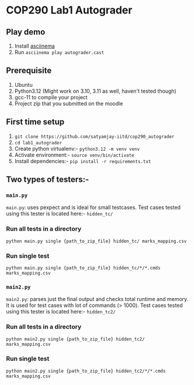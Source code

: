 # COP290 Lab1 Autograder

## Play demo
1. Install [asciinema](https://docs.asciinema.org/getting-started/)
2. Run `asciinema play autograder.cast`

## Prerequisite
1. Ubuntu
2. Python3.12 (Might work on 3.10, 3.11 as well, haven't tested though)
3. gcc-11 to compile your project
4. Project zip that you submitted on the moodle

## First time setup
1. `git clone https://github.com/satyamjay-iitd/cop290_autograder`
2. `cd lab1_autograder`
3. Create python virtualenv:- `python3.12 -m venv venv`
4. Activate environment:- `source venv/bin/activate`
5. Install dependencies:- `pip install -r requirements.txt`

## Two types of testers:-

### `main.py`
`main.py`: uses pexpect and is ideal for small testcases. Test cases tested using this
tester is located here:- `hidden_tc/`

### Run all tests in a directory
`python main.py single {path_to_zip_file} hidden_tc/ marks_mapping.csv`

### Run single test
`python main.py single {path_to_zip_file} hidden_tc/*/*.cmds marks_mapping.csv`


### `main2.py`
`main2.py`: parses just the final output and checks total runtime and memory. It is used for test
cases with lot of commands (> 1000).
Test cases tested using this tester is located here:- `hidden_tc2/`

### Run all tests in a directory
`python main2.py single {path_to_zip_file} hidden_tc2/ marks_mapping.csv`

### Run single test
`python main2.py single {path_to_zip_file} hidden_tc2/*/*.cmds marks_mapping.csv`





